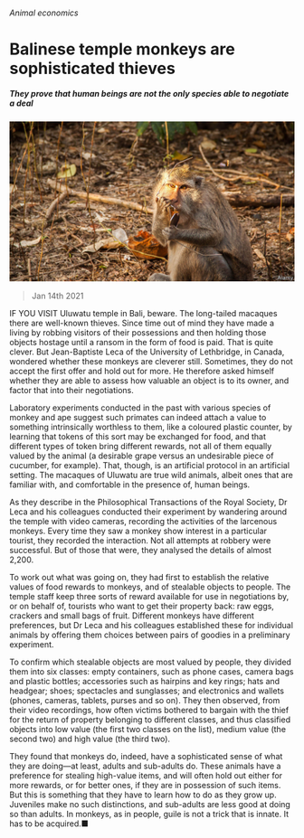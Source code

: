 ###### Animal economics

# Balinese temple monkeys are sophisticated thieves 

##### They prove that human beings are not the only species able to negotiate a deal 

![image](images/20210116_stp001.jpg) 

> Jan 14th 2021 


IF YOU VISIT Uluwatu temple in Bali, beware. The long-tailed macaques there are well-known thieves. Since time out of mind they have made a living by robbing visitors of their possessions and then holding those objects hostage until a ransom in the form of food is paid. That is quite clever. But Jean-Baptiste Leca of the University of Lethbridge, in Canada, wondered whether these monkeys are cleverer still. Sometimes, they do not accept the first offer and hold out for more. He therefore asked himself whether they are able to assess how valuable an object is to its owner, and factor that into their negotiations.


Laboratory experiments conducted in the past with various species of monkey and ape suggest such primates can indeed attach a value to something intrinsically worthless to them, like a coloured plastic counter, by learning that tokens of this sort may be exchanged for food, and that different types of token bring different rewards, not all of them equally valued by the animal (a desirable grape versus an undesirable piece of cucumber, for example). That, though, is an artificial protocol in an artificial setting. The macaques of Uluwatu are true wild animals, albeit ones that are familiar with, and comfortable in the presence of, human beings.



As they describe in the Philosophical Transactions of the Royal Society, Dr Leca and his colleagues conducted their experiment by wandering around the temple with video cameras, recording the activities of the larcenous monkeys. Every time they saw a monkey show interest in a particular tourist, they recorded the interaction. Not all attempts at robbery were successful. But of those that were, they analysed the details of almost 2,200.


To work out what was going on, they had first to establish the relative values of food rewards to monkeys, and of stealable objects to people. The temple staff keep three sorts of reward available for use in negotiations by, or on behalf of, tourists who want to get their property back: raw eggs, crackers and small bags of fruit. Different monkeys have different preferences, but Dr Leca and his colleagues established these for individual animals by offering them choices between pairs of goodies in a preliminary experiment.


To confirm which stealable objects are most valued by people, they divided them into six classes: empty containers, such as phone cases, camera bags and plastic bottles; accessories such as hairpins and key rings; hats and headgear; shoes; spectacles and sunglasses; and electronics and wallets (phones, cameras, tablets, purses and so on). They then observed, from their video recordings, how often victims bothered to bargain with the thief for the return of property belonging to different classes, and thus classified objects into low value (the first two classes on the list), medium value (the second two) and high value (the third two).


They found that monkeys do, indeed, have a sophisticated sense of what they are doing—at least, adults and sub-adults do. These animals have a preference for stealing high-value items, and will often hold out either for more rewards, or for better ones, if they are in possession of such items. But this is something that they have to learn how to do as they grow up. Juveniles make no such distinctions, and sub-adults are less good at doing so than adults. In monkeys, as in people, guile is not a trick that is innate. It has to be acquired.■

